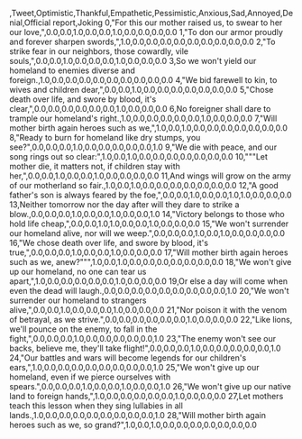 ,Tweet,Optimistic,Thankful,Empathetic,Pessimistic,Anxious,Sad,Annoyed,Denial,Official report,Joking
0,"For this our mother raised us, to swear to her our love,",0.0,0.0,1.0,0.0,0.0,1.0,0.0,0.0,0.0,0.0
1,"To don our armor proudly and forever sharpen swords,",1.0,0.0,0.0,0.0,0.0,0.0,0.0,0.0,0.0,0.0
2,"To strike fear in our neighbors, those cowardly, vile souls,",0.0,0.0,1.0,0.0,0.0,0.0,1.0,0.0,0.0,0.0
3,So we won't yield our homeland to enemies diverse and foreign.,1.0,0.0,0.0,0.0,0.0,0.0,0.0,0.0,0.0,0.0
4,"We bid farewell to kin, to wives and children dear,",0.0,0.0,1.0,0.0,0.0,0.0,0.0,0.0,0.0,0.0
5,"Chose death over life, and swore by blood, it's clear,",0.0,0.0,0.0,0.0,0.0,0.0,1.0,0.0,0.0,0.0
6,No foreigner shall dare to trample our homeland's right.,1.0,0.0,0.0,0.0,0.0,0.0,1.0,0.0,0.0,0.0
7,"Will mother birth again heroes such as we,",1.0,0.0,1.0,0.0,0.0,0.0,0.0,0.0,0.0,0.0
8,"Ready to burn for homeland like dry stumps, you see?",0.0,0.0,0.0,1.0,0.0,0.0,0.0,0.0,0.0,1.0
9,"We die with peace, and our song rings out so clear:",1.0,0.0,1.0,0.0,0.0,0.0,0.0,0.0,0.0,0.0
10,"""Let mother die, it matters not, if children stay with her,",0.0,0.0,1.0,0.0,0.0,1.0,0.0,0.0,0.0,0.0
11,And wings will grow on the army of our motherland so fair.,1.0,0.0,1.0,0.0,0.0,0.0,0.0,0.0,0.0,0.0
12,"A good father's son is always feared by the foe,",0.0,0.0,1.0,0.0,0.0,1.0,1.0,0.0,0.0,0.0
13,Neither tomorrow nor the day after will they dare to strike a blow.,0.0,0.0,0.0,1.0,0.0,0.0,1.0,0.0,0.0,1.0
14,"Victory belongs to those who hold life cheap,",0.0,0.0,1.0,1.0,0.0,0.0,1.0,0.0,0.0,0.0
15,"We won't surrender our homeland alive, nor will we weep.",0.0,0.0,0.0,1.0,0.0,1.0,0.0,0.0,0.0,0.0
16,"We chose death over life, and swore by blood, it's true,",0.0,0.0,0.0,1.0,0.0,0.0,1.0,0.0,0.0,0.0
17,"Will mother birth again heroes such as we, anew?""",1.0,0.0,1.0,0.0,0.0,0.0,0.0,0.0,0.0,0.0
18,"We won't give up our homeland, no one can tear us apart,",1.0,0.0,0.0,0.0,0.0,0.0,1.0,0.0,0.0,0.0
19,Or else a day will come when even the dead will laugh.,0.0,0.0,0.0,0.0,0.0,0.0,0.0,0.0,0.0,1.0
20,"We won't surrender our homeland to strangers alive,",0.0,0.0,1.0,0.0,0.0,0.0,1.0,0.0,0.0,0.0
21,"Nor poison it with the venom of betrayal, as we strive.",0.0,0.0,0.0,0.0,0.0,0.0,1.0,0.0,0.0,0.0
22,"Like lions, we'll pounce on the enemy, to fall in the fight,",0.0,0.0,0.0,1.0,0.0,0.0,0.0,0.0,0.0,1.0
23,"The enemy won't see our backs, believe me, they'll take flight!",0.0,0.0,0.0,1.0,0.0,0.0,0.0,0.0,0.0,1.0
24,"Our battles and wars will become legends for our children's ears,",1.0,0.0,0.0,0.0,0.0,0.0,0.0,0.0,0.0,1.0
25,"We won't give up our homeland, even if we pierce ourselves with spears.",0.0,0.0,0.0,1.0,0.0,0.0,1.0,0.0,0.0,1.0
26,"We won't give up our native land to foreign hands,",1.0,0.0,0.0,0.0,0.0,0.0,1.0,0.0,0.0,0.0
27,Let mothers teach this lesson when they sing lullabies in all lands.,1.0,0.0,0.0,0.0,0.0,0.0,0.0,0.0,0.0,1.0
28,"Will mother birth again heroes such as we, so grand?",1.0,0.0,1.0,0.0,0.0,0.0,0.0,0.0,0.0,0.0
